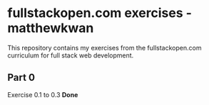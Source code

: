 # fullstackopen.com exercises - matthewkwan
 This repository contains my exercises from the fullstackopen.com curriculum for full stack web development.
 
## Part 0 

Exercise 0.1 to 0.3 **Done**
